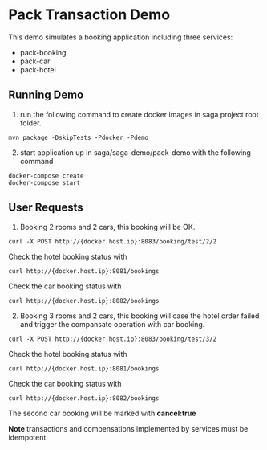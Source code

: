 # Pack Transaction Demo
This demo simulates a booking application including three services:
* pack-booking
* pack-car
* pack-hotel

## Running Demo
1. run the following command to create docker images in saga project root folder.
```
mvn package -DskipTests -Pdocker -Pdemo
```

2. start application up in saga/saga-demo/pack-demo with the following command
```
docker-compose create
docker-compose start
```

## User Requests
1. Booking 2 rooms and 2 cars, this booking will be OK.
```
curl -X POST http://{docker.host.ip}:8083/booking/test/2/2
```
Check the hotel booking status with
```
curl http://{docker.host.ip}:8081/bookings
```
Check the car booking status with
```
curl http://{docker.host.ip}:8082/bookings

```

2. Booking 3 rooms and 2 cars, this booking will case the hotel order failed and trigger the compansate operation with car booking.
```
curl -X POST http://{docker.host.ip}:8083/booking/test/3/2
```
Check the hotel booking status with
```
curl http://{docker.host.ip}:8081/bookings
```
Check the car booking status with
```
curl http://{docker.host.ip}:8082/bookings
```
The second car booking will be marked with **cancel:true**


**Note** transactions and compensations implemented by services must be idempotent.
